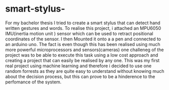# smart-stylus-
For my bachelor thesis I tried to create a smart stylus that can detect hand written gestures and words.
To realise this project, i attached an MPU6050 IMU(inertia motion unit ) sensor which can be used to retract positional coordinates of the sensor. 
I then Mounted it onto a a pen and connected to an arduino uno. 
The fact is even though this has been realised using much more powerful microprocessors and sensors(cameras) one challeneg of the project was to be able 
to execute this task using a low cost approach and creating a project that can easily be realised by any one. 
This was my first real project using machine learning and therefore i decided to use one random forrests as they are quite easy to understand without knowing much about the 
decision process, but this can prove to be a hinderence to the perfomance of the system. 
